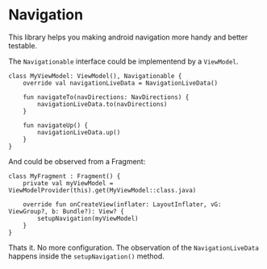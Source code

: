# Navigation
This library helps you making android navigation more handy and better testable.

The `Navigationable` interface could be implementend by a `ViewModel`.
```
class MyViewModel: ViewModel(), Navigationable {
    override val navigationLiveData = NavigationLiveData()

    fun navigateTo(navDirections: NavDirections) {
        navigationLiveData.to(navDirections)
    }
    
    fun navigateUp() {
        navigationLiveData.up()
    }
}
```

And could be observed from a Fragment:
```
class MyFragment : Fragment() {
    private val myViewModel = ViewModelProvider(this).get(MyViewModel::class.java)
    
    override fun onCreateView(inflater: LayoutInflater, vG: ViewGroup?, b: Bundle?): View? {
        setupNavigation(myViewModel)
    }   
}
```

Thats it. No more configuration. The observation of the `NavigationLiveData` happens inside the `setupNavigation()` method.